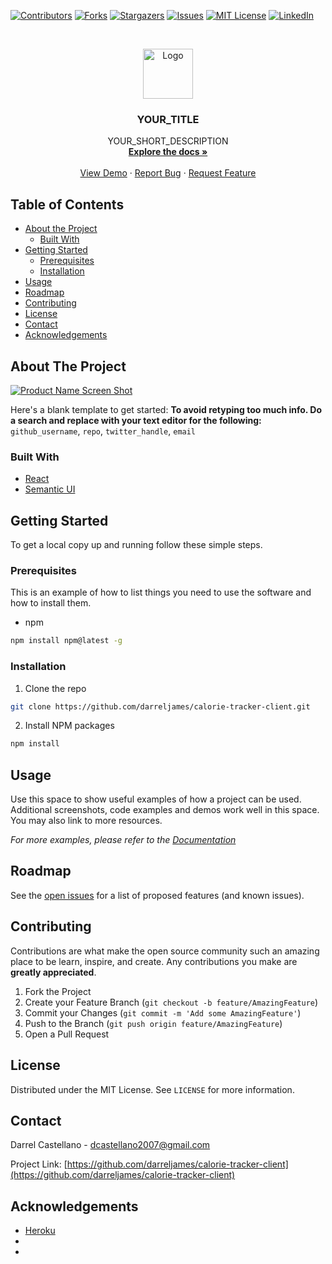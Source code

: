 <!--
*** Thanks for checking out this README Template. If you have a suggestion that would
*** make this better, please fork the repo and create a pull request or simply open
*** an issue with the tag "enhancement".
*** Thanks again! Now go create something AMAZING! :D
***
***
***
*** To avoid retyping too much info. Do a search and replace for the following:
*** github_username, repo, twitter_handle, email
-->





<!-- PROJECT SHIELDS -->
<!--
*** I'm using markdown "reference style" links for readability.
*** Reference links are enclosed in brackets [ ] instead of parentheses ( ).
*** See the bottom of this document for the declaration of the reference variables
*** for contributors-url, forks-url, etc. This is an optional, concise syntax you may use.
*** https://www.markdownguide.org/basic-syntax/#reference-style-links
-->
[![Contributors][contributors-shield]][contributors-url]
[![Forks][forks-shield]][forks-url]
[![Stargazers][stars-shield]][stars-url]
[![Issues][issues-shield]][issues-url]
[![MIT License][license-shield]][license-url]
[![LinkedIn][linkedin-shield]][linkedin-url]



<!-- PROJECT LOGO -->
<br />
<p align="center">
  <a href="https://github.com/darreljames/calorie-tracker-client">
    <img src="images/logo.png" alt="Logo" width="80" height="80">
  </a>

  <h3 align="center">YOUR_TITLE</h3>

  <p align="center">
    YOUR_SHORT_DESCRIPTION
    <br />
    <a href="https://github.com/DarrelJames/calorie-tracker-client"><strong>Explore the docs »</strong></a>
    <br />
    <br />
    <a href="https://github.com/DarrelJames/calorie-tracker-client">View Demo</a>
    ·
    <a href="https://github.com/DarrelJames/calorie-tracker-client/issues">Report Bug</a>
    ·
    <a href="https://github.com/DarrelJames/calorie-tracker-client/issues">Request Feature</a>
  </p>
</p>



<!-- TABLE OF CONTENTS -->
## Table of Contents

* [About the Project](#about-the-project)
  * [Built With](#built-with)
* [Getting Started](#getting-started)
  * [Prerequisites](#prerequisites)
  * [Installation](#installation)
* [Usage](#usage)
* [Roadmap](#roadmap)
* [Contributing](#contributing)
* [License](#license)
* [Contact](#contact)
* [Acknowledgements](#acknowledgements)



<!-- ABOUT THE PROJECT -->
## About The Project

[![Product Name Screen Shot][product-screenshot]](https://example.com)

Here's a blank template to get started:
**To avoid retyping too much info. Do a search and replace with your text editor for the following:**
`github_username`, `repo`, `twitter_handle`, `email`


### Built With

* [React](https://reactjs.org/)
* [Semantic UI](https://semantic-ui.com/)




<!-- GETTING STARTED -->
## Getting Started

To get a local copy up and running follow these simple steps.

### Prerequisites

This is an example of how to list things you need to use the software and how to install them.
* npm
```sh
npm install npm@latest -g
```

### Installation
 
1. Clone the repo
```sh
git clone https://github.com/darreljames/calorie-tracker-client.git
```
2. Install NPM packages
```sh
npm install
```



<!-- USAGE EXAMPLES -->
## Usage

Use this space to show useful examples of how a project can be used. Additional screenshots, code examples and demos work well in this space. You may also link to more resources.

_For more examples, please refer to the [Documentation](https://example.com)_



<!-- ROADMAP -->
## Roadmap

See the [open issues](https://github.com/github_username/repo/issues) for a list of proposed features (and known issues).



<!-- CONTRIBUTING -->
## Contributing

Contributions are what make the open source community such an amazing place to be learn, inspire, and create. Any contributions you make are **greatly appreciated**.

1. Fork the Project
2. Create your Feature Branch (`git checkout -b feature/AmazingFeature`)
3. Commit your Changes (`git commit -m 'Add some AmazingFeature'`)
4. Push to the Branch (`git push origin feature/AmazingFeature`)
5. Open a Pull Request



<!-- LICENSE -->
## License

Distributed under the MIT License. See `LICENSE` for more information.



<!-- CONTACT -->
## Contact

Darrel Castellano - dcastellano2007@gmail.com

Project Link: [https://github.com/darreljames/calorie-tracker-client](https://github.com/darreljames/calorie-tracker-client)



<!-- ACKNOWLEDGEMENTS -->
## Acknowledgements

* [Heroku](https://heroku.com/)
* []()
* []()





<!-- MARKDOWN LINKS & IMAGES -->
<!-- https://www.markdownguide.org/basic-syntax/#reference-style-links -->
[contributors-shield]: https://img.shields.io/github/contributors/darreljames/calorie-tracker-client.svg?style=flat-square
[contributors-url]: https://github.com/darreljames/calorie-tracker-client/graphs/contributors
[forks-shield]: https://img.shields.io/github/forks/darreljames/calorie-tracker-client.svg?style=flat-square
[forks-url]: https://github.com/darreljames/calorie-tracker-client/network/members
[stars-shield]: https://img.shields.io/github/stars/darreljames/calorie-tracker-client.svg?style=flat-square
[stars-url]: https://github.com/darreljames/calorie-tracker-client/stargazers
[issues-shield]: https://img.shields.io/github/issues/darreljames/calorie-tracker-client.svg?style=flat-square
[issues-url]: https://github.com/darreljames/calorie-tracker-client/issues
[license-shield]: https://img.shields.io/github/license/darreljames/calorie-tracker-client.svg?style=flat-square
[license-url]: https://github.com/darreljames/calorie-tracker-client/blob/master/LICENSE
[linkedin-shield]: https://img.shields.io/badge/-LinkedIn-black.svg?style=flat-square&logo=linkedin&colorB=555
[linkedin-url]: https://linkedin.com/in/darreljames
[product-screenshot]: images/screenshot.png
